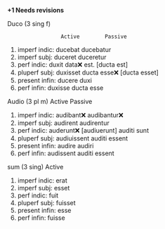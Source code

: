 **+1 Needs revisions**

Duco (3 sing f)

                     Active        Passive
1. imperf indic: ducebat        ducebatur
2. imperf subj: duceret       duceretur
3. perf indic: duxit          data❌ est.  [ducta est]
4. pluperf subj: duxisset     ducta esse❌   [ducta esset]
5. present infin: ducere      duxi 
6. perf infin: duxisse        ducta esse



Audio (3 pl m)
                    Active        Passive
1. imperf indic: audibant❌       audibantur❌            
2. imperf subj: audirent        audirentur
3. perf indic: auderunt❌   [audiuerunt]      auditi sunt
4. pluperf subj: audiuissent    auditi essent
5. present infin: audire        audiri
6. perf infin:  audissent       auditi essent


sum (3 sing) 
                  Active        
1. imperf indic: erat
2. imperf subj: esset
3. perf indic: fuit
4. pluperf subj: fuisset
5. present infin: esse
6. perf infin:  fuisse
